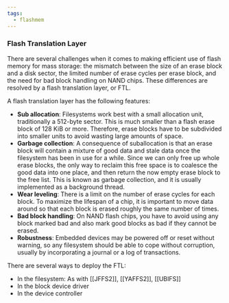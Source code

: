 ```yaml
---
tags:
  - flashmem
---
```

### Flash Translation Layer
There are several challenges when it comes to making efficient use of flash memory for mass storage: the mismatch between the size of an erase block and a disk sector, the limited number of erase cycles per erase block, and the need for bad block handling on NAND chips. These differences are resolved by a flash translation layer, or FTL.

A flash translation layer has the following features:
- **Sub allocation**: Filesystems work best with a small allocation unit, traditionally a 512-byte sector. This is much smaller than a flash erase block of 128 KiB or more. Therefore, erase blocks have to be subdivided into smaller units to avoid wasting large amounts of space.
- **Garbage collection**: A consequence of suballocation is that an erase block will contain a mixture of good data and stale data once the filesystem has been in use for a while. Since we can only free up whole erase blocks, the only way to reclaim this free space is to coalesce the good data into one place, and then return the now empty erase block to the free list. This is known as garbage collection, and it is usually implemented as a background thread.
- **Wear leveling**: There is a limit on the number of erase cycles for each block. To maximize the lifespan of a chip, it is important to move data around so that each block is erased roughly the same number of times.
- **Bad block handling**: On NAND flash chips, you have to avoid using any block marked bad and also mark good blocks as bad if they cannot be erased.
- **Robustness**: Embedded devices may be powered off or reset without warning, so any filesystem should be able to cope without corruption, usually by incorporating a journal or a log of transactions.

There are several ways to deploy the FTL:
- In the filesystem: As with [[JFFS2]], [[YAFFS2]], [[UBIFS]]
- In the block device driver
- In the device controller